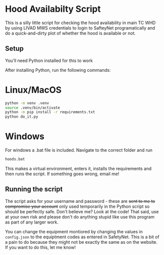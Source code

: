 # Hood Availabilty Script

This is a silly little script for checking the hood availability in main TC WHD by using LIVAD MWS credentials to login to SafteyNet programatically and do a quick-and-dirty plot of whether the hood is available or not.

## Setup

You'll need Python installed for this to work

After installing Python, run the following commands:

# Linux/MacOS
```bash
python -m venv .venv
source .venv/bin/activate
python -m pip install -r requirements.txt
python do_it.py
```
# Windows

For windows a .bat file is included. Navigate to the correct folder and run
 ```bash
 hoods.bat
 ```

This makes a virtual environment, enters it, installs the requirements and then runs the script. If something goes wrong, email me!

## Running the script

The script asks for your username and password - these are ~~sent to me to compromise your account~~ only used temporarily in the Python script so should be perfectly safe. Don't believe me? Look at the code! That said, use at your own risk and please don't do anything stupid like use this program as part of any larger work.

You can change the equipment montiored by changing the values in `config.json` to the equiptment codes as entered in SafetyNet. This is a bit of a pain to do because they might not be exactly the same as on the website. If you want to do this, let me know!